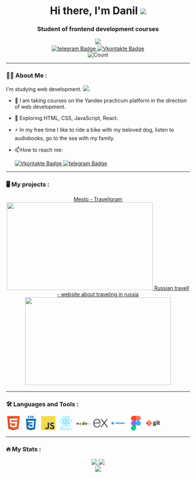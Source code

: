 <h1 align="center">Hi there, I'm Danil
    <img src="https://github.com/blackcater/blackcater/raw/main/images/Hi.gif" height="32" />
</h1>
<h3 align="center">Student of frontend development courses</h3>

<div id="header" align="center">
    <img src="https://media.giphy.com/media/L1R1tvI9svkIWwpVYr/giphy.gif" width="400" />
    <div id="badges">
        <a href="https://t.me/Danilas_38" target="_blank">
            <img src="https://img.shields.io/badge/Telegram-blue?style=for-the-badge&logo=telegram&logoColor=white"
                alt="telegram Badge" />
        </a>
        <a href="https://vk.com/s_d_a" target="_blank">
            <img src="https://img.shields.io/badge/Vkontakte-blue?style=for-the-badge&logo=VK&logoColor=white"
                alt="Vkontakte Badge" />
        </a>
    </div>
    <img src="https://komarev.com/ghpvc/?username=RoJy87&style=flat-square&color=blue" alt="Count" />
</div>

---

### :man_technologist: About Me :
I'm studying web development. <img src="https://media.giphy.com/media/WUlplcMpOCEmTGBtBW/giphy.gif" width="30">.
- :telescope: I am taking courses on the Yandex practicum platform in the direction of web development.

- :seedling: Exploring HTML, CSS, JavaScript, React.

- :zap: In my free time I like to ride a bike with my beloved dog, listen to audiobooks, go to the sea with my family.

- :mailbox:How to reach me: <div id="badges">
    <a href="https://vk.com/s_d_a" target="_blank">
        <img src="https://img.shields.io/badge/Vkontakte-blue?style=for-the-badge&logo=VK&logoColor=white"
            alt="Vkontakte Badge" />
    </a>
    <a href="https://t.me/Danilas_38" target="_blank">
        <img src="https://img.shields.io/badge/Telegram-blue?style=for-the-badge&logo=telegram&logoColor=white"
            alt="telegram Badge" />
    </a>

</div>

---

### 🖥️ My projects :
<div align="center">
  <a href="https://rojy87.github.io/mesto/"> Mesto - Travellgram
    <img src="Mesto.gif" width="400" height="240" />
  </a>
  <a href="https://rojy87.github.io/russian-travel/">Russian travell - website about traveling in russia
    <img src="Russian Travell.gif" width="400" height="240" style="pointer-events: none;"/>
  </a>
</div>

---

### :hammer_and_wrench: Languages and Tools :
<div>
    <img src="https://github.com/devicons/devicon/blob/master/icons/html5/html5-original.svg" title="HTML5" alt="HTML"
        width="40" height="40" />&nbsp;
    <img src="https://github.com/devicons/devicon/blob/master/icons/css3/css3-plain-wordmark.svg" title="CSS3" alt="CSS"
        width="40" height="40" />&nbsp;
    <img src="https://github.com/devicons/devicon/blob/master/icons/javascript/javascript-original.svg"
        title="JavaScript" alt="JavaScript" width="40" height="40" />&nbsp;
    <img src="https://github.com/devicons/devicon/blob/master/icons/react/react-original-wordmark.svg" title="React"
        alt="React" width="40" height="40" />&nbsp;
    <img src="https://github.com/devicons/devicon/blob/master/icons/nodejs/nodejs-original-wordmark.svg" title="NodeJS"
        alt="NodeJS" width="40" height="40" />&nbsp;
    <img src="https://github.com/devicons/devicon/blob/master/icons/express/express-original.svg" title="express"
        alt="express" width="40" height="40" />&nbsp;
    <img src="https://github.com/devicons/devicon/blob/master/icons/webpack/webpack-original-wordmark.svg"
        title="Webpack" alt="Webpack" width="40" height="40" />&nbsp;
    <img src="https://github.com/devicons/devicon/blob/master/icons/figma/figma-original.svg" title="figma" alt="figma"
        width="40" height="40" />&nbsp;
    <img src="https://github.com/devicons/devicon/blob/master/icons/git/git-original-wordmark.svg" title="Git"
        **alt="Git" width="40" height="40" />
</div>

---

### :fire: My Stats :

<div align="center">
<a align="center" href="https://github.com/anuraghazra/convoychat">
    <img src="http://github-readme-streak-stats.herokuapp.com?user=RoJy87&theme=tokyonight&border_radius=5&date_format=M%20j%5B%2C%20Y%5D&card_width=450" />
</a>
<a align="center" href="https://github.com/anuraghazra/convoychat">
    <img src="https://github-readme-stats.vercel.app/api?username=RoJy87&show_icons=true&theme=tokyonight&card_width=450" />
</a>
    </div>
    <div align="center">
<a align="center" href="https://github.com/anuraghazra/github-readme-stats">
    <img src="https://github-readme-stats.vercel.app/api/top-langs/?username=RoJy87&show_icons=true&theme=tokyonight&card_width=450" />
</a>
    </div>
